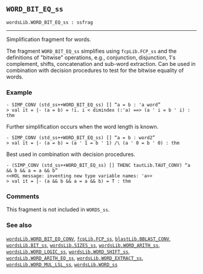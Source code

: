 ## `WORD_BIT_EQ_ss`

``` hol4
wordsLib.WORD_BIT_EQ_ss : ssfrag
```

------------------------------------------------------------------------

Simplification fragment for words.

The fragment `WORD_BIT_EQ_ss` simplifies using `fcpLib.FCP_ss` and the
definitions of "bitwise" operations, e.g., conjunction, disjunction, 1's
complement, shifts, concatenation and sub-word extraction. Can be used
in combination with decision procedures to test for the bitwise equality
of words.

### Example

``` hol4
- SIMP_CONV (std_ss++WORD_BIT_EQ_ss) [] “a = b : 'a word”
> val it = |- (a = b) = !i. i < dimindex (:'a) ==> (a ' i = b ' i) : thm
```

Further simplification occurs when the word length is known.

``` hol4
- SIMP_CONV (std_ss++WORD_BIT_EQ_ss) [] “a = b : word2”
> val it = |- (a = b) = (a ' 1 = b ' 1) /\ (a ' 0 = b ' 0) : thm
```

Best used in combination with decision procedures.

``` hol4
- (SIMP_CONV (std_ss++WORD_BIT_EQ_ss) [] THENC tautLib.TAUT_CONV) “a && b && a = a && b”
<<HOL message: inventing new type variable names: 'a>>
> val it = |- (a && b && a = a && b) = T : thm
```

### Comments

This fragment is not included in `WORDS_ss`.

### See also

[`wordsLib.WORD_BIT_EQ_CONV`](#wordsLib.WORD_BIT_EQ_CONV),
[`fcpLib.FCP_ss`](#fcpLib.FCP_ss),
[`blastLib.BBLAST_CONV`](#blastLib.BBLAST_CONV),
[`wordsLib.BIT_ss`](#wordsLib.BIT_ss),
[`wordsLib.SIZES_ss`](#wordsLib.SIZES_ss),
[`wordsLib.WORD_ARITH_ss`](#wordsLib.WORD_ARITH_ss),
[`wordsLib.WORD_LOGIC_ss`](#wordsLib.WORD_LOGIC_ss),
[`wordsLib.WORD_SHIFT_ss`](#wordsLib.WORD_SHIFT_ss),
[`wordsLib.WORD_ARITH_EQ_ss`](#wordsLib.WORD_ARITH_EQ_ss),
[`wordsLib.WORD_EXTRACT_ss`](#wordsLib.WORD_EXTRACT_ss),
[`wordsLib.WORD_MUL_LSL_ss`](#wordsLib.WORD_MUL_LSL_ss),
[`wordsLib.WORD_ss`](#wordsLib.WORD_ss)
